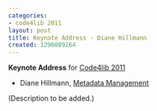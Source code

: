 ```yaml
---
categories:
- code4lib 2011
layout: post
title: Keynote Address - Diane Hillmann
created: 1296089264
---
```

<strong>Keynote Address</strong> for <a href="/conference/2011">Code4lib 2011</a>

<ul>

<li> Diane Hillmann, <a href="http://managemetadata.com/">Metadata Management</a> </li>

</ul>

(Description to be added.)

